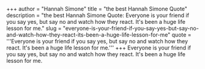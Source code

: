+++
author = "Hannah Simone"
title = "the best Hannah Simone Quote"
description = "the best Hannah Simone Quote: Everyone is your friend if you say yes, but say no and watch how they react. It's been a huge life lesson for me."
slug = "everyone-is-your-friend-if-you-say-yes-but-say-no-and-watch-how-they-react-its-been-a-huge-life-lesson-for-me"
quote = '''Everyone is your friend if you say yes, but say no and watch how they react. It's been a huge life lesson for me.'''
+++
Everyone is your friend if you say yes, but say no and watch how they react. It's been a huge life lesson for me.
